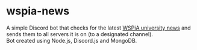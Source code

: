 # wspia-news
A simple Discord bot that checks for the latest [WSPiA university news](http://wspia.eu/uczelnia/aktualnosci) and sends them to all servers it is on (to a designated channel).  
Bot created using Node.js, Discord.js and MongoDB.
